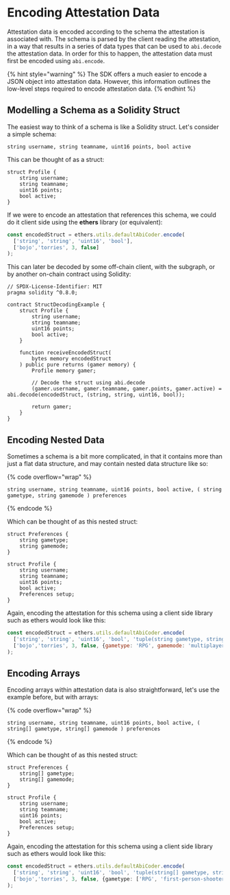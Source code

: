 # Encoding Attestation Data

Attestation data is encoded according to the schema the attestation is associated with. The schema is parsed by the
client reading the attestation, in a way that results in a series of data types that can be used to `abi.decode` the
attestation data. In order for this to happen, the attestation data must first be encoded using `abi.encode`.

{% hint style="warning" %}
The SDK offers a much easier to encode a JSON object into attestation data. However, this information outlines the
low-level steps required to encode attestation data.
{% endhint %}

## Modelling a Schema as a Solidity Struct

The easiest way to think of a schema is like a Solidity struct. Let's consider a simple schema:

`string username, string teamname, uint16 points, bool active`

This can be thought of as a struct:

```solidity
struct Profile {
    string username;
    string teamname;
    uint16 points;
    bool active;
}
```

If we were to encode an attestation that references this schema, we could do it client side using the **ethers** library (or
equivalent):

```javascript
const encodedStruct = ethers.utils.defaultAbiCoder.encode(
  ['string', 'string', 'uint16', 'bool'],
  ['bojo','torries', 3, false]
);
```

This can later be decoded by some off-chain client, with the subgraph, or by another on-chain contract using Solidity:

```solidity
// SPDX-License-Identifier: MIT
pragma solidity ^0.8.0;

contract StructDecodingExample {
    struct Profile {
        string username;
        string teamname;
        uint16 points;
        bool active;
    }

    function receiveEncodedStruct(
        bytes memory encodedStruct
    ) public pure returns (gamer memory) {
        Profile memory gamer;

        // Decode the struct using abi.decode
        (gamer.username, gamer.teamname, gamer.points, gamer.active) = abi.decode(encodedStruct, (string, string, uint16, bool));

        return gamer;
    }
}

```

## Encoding Nested Data

Sometimes a schema is a bit more complicated, in that it contains more than just a flat data structure, and may contain
nested data structure like so:

{% code overflow="wrap" %}

```
string username, string teamname, uint16 points, bool active, ( string gametype, string gamemode ) preferences
```

{% endcode %}

Which can be thought of as this nested struct:

```solidity
struct Preferences {
    string gametype;
    string gamemode;
}

struct Profile {
    string username;
    string teamname;
    uint16 points;
    bool active;
    Preferences setup;
}
```

Again, encoding the attestation for this schema using a client side library such as ethers would look like this:

```javascript
const encodedStruct = ethers.utils.defaultAbiCoder.encode(
  ['string', 'string', 'uint16', 'bool', 'tuple(string gametype, string gamemode)'],
  ['bojo','torries', 3, false, {gametype: 'RPG', gamemode: 'multiplayer'}]
);
```

## Encoding Arrays

Encoding arrays within attestation data is also straightforward, let's use the example before, but with arrays:

{% code overflow="wrap" %}

```
string username, string teamname, uint16 points, bool active, ( string[] gametype, string[] gamemode ) preferences
```

{% endcode %}

Which can be thought of as this nested struct:

```solidity
struct Preferences {
    string[] gametype;
    string[] gamemode;
}

struct Profile {
    string username;
    string teamname;
    uint16 points;
    bool active;
    Preferences setup;
}
```

Again, encoding the attestation for this schema using a client side library such as ethers would look like this:

```typescript
const encodedStruct = ethers.utils.defaultAbiCoder.encode(
  ['string', 'string', 'uint16', 'bool', 'tuple(string[] gametype, string[] gamemode)'],
  ['bojo','torries', 3, false, {gametype: ['RPG', 'first-person-shooter', 'racing'], gamemode: ['multiplayer', 'singleplayer'] }]
);
```

